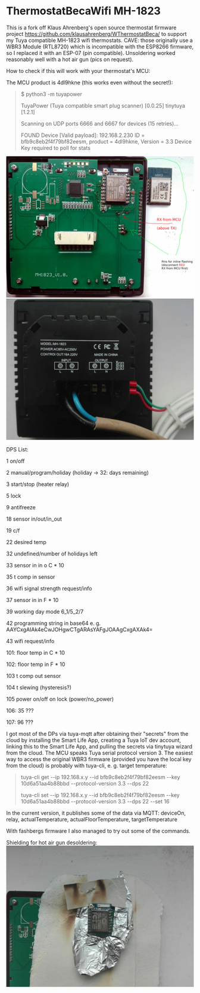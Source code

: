 # ThermostatBecaWifi MH-1823

This is a fork off Klaus Ahrenberg's open source thermostat firmware project https://github.com/klausahrenberg/WThermostatBeca/ to support my Tuya compatible MH-1823 wifi thermostats. CAVE: those originally use a WBR3 Module (RTL8720) which is incompatible with the ESP8266 firmware, so I replaced it with an ESP-07 (pin compatible). Unsoldering worked reasonably well with a hot air gun (pics on request).

How to check if this will work with your thermostat's MCU:

The MCU product is 4dl9hkne (this works even without the secret!): 
> $ python3 -m tuyapower
> 
> TuyaPower (Tuya compatible smart plug scanner) [0.0.25] tinytuya [1.2.1]
> 
> Scanning on UDP ports 6666 and 6667 for devices (15 retries)...
> 
> FOUND Device [Valid payload]: 192.168.2.230
>     ID = bfb9c8eb2f4f79bf82eesm, product = 4dl9hkne, Version = 3.3
>     Device Key required to poll for stats

![MH-1823 inside](docs/MH-1823/MH_1823_pcb_ed.jpeg) ![MH-1823 back](docs/MH-1823/MH_1823_back.jpeg)



DPS List:


1 on/off

2 manual/program/holiday (holiday -> 32: days remaining)


3 start/stop (heater relay)


5 lock


9 antifreeze


18 sensor in/out/in_out

19 c/f


22 desired temp


32 undefined/number of holidays left

33 sensor in in o C * 10


35 t comp in sensor


36 wifi signal strength request/info


37 sensor in in F * 10


39 working day mode 6_1/5_2/7


42 programming string in base64 e. g. AAYCxgAIAk4eCwJOHgwCTgARAsYAFgJOAAgCxgAXAk4=

43 wifi request/info


101: floor temp in C * 10

102: floor temp in F * 10

103 t comp out sensor

104 t slewing (hysteresis?)

105 power on/off on lock (power/no_power)

106: 35 ???

107: 96 ???



I got most of the DPs via tuya-mqtt after obtaining their "secrets" from the cloud by installing the Smart Life App, creating a Tuya IoT dev account, linking this to the Smart Life App, and pulling the secrets via tinytuya wizard from the cloud. The MCU speaks Tuya serial protocol version 3. The easiest way to access the original WBR3 firmware (provided you have the local key from the cloud) is probably with tuya-cli, e. g. target temperature:

> tuya-cli get   --ip 192.168.x.y --id bfb9c8eb2f4f79bf82eesm --key 10d6a51aa4b88bbd --protocol-version 3.3 --dps 22
> 
> tuya-cli set   --ip 192.168.x.y --id bfb9c8eb2f4f79bf82eesm --key 10d6a51aa4b88bbd --protocol-version 3.3 --dps 22 --set 16

In the current version, it publishes some of the data via MQTT: deviceOn, relay, actualTemperature, actualFloorTemperature, targetTemperature

With fashbergs firmware I also managed to try out some of the commands.


Shielding for hot air gun desoldering:
![MH-1820 solder shield](docs/MH-1823/hot_air_gun_shield.jpeg) 
